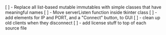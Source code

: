 

[ ] - Replace all list-based mutable immutables with simple classes that have meaningful names
[ ] - Move serverListen function inside tkinter class
[ ] - add elements for IP and PORT, and a "Connect" button, to GUI
[ ] - clean up old clients when they disconnect
[ ] - add license stuff to top of each source file






